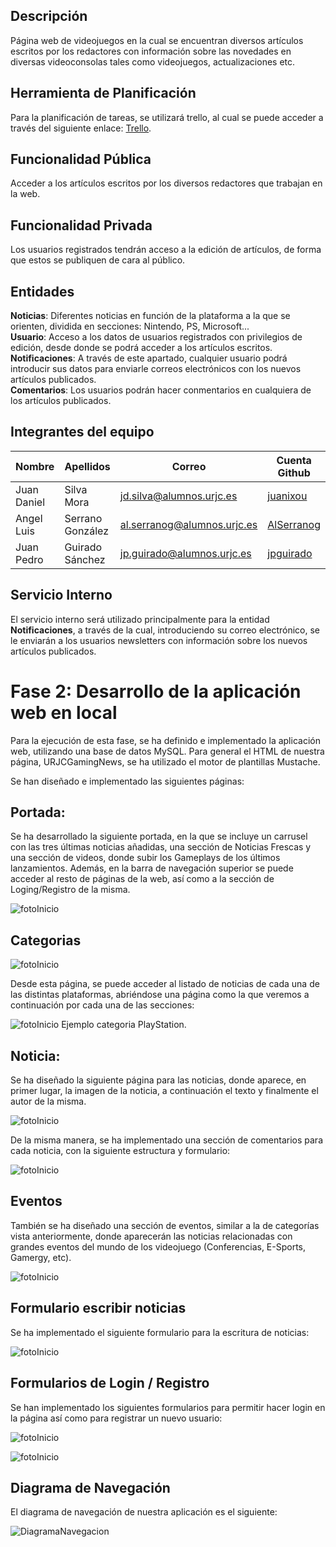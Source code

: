 ## Descripción
Página web de videojuegos en la cual se encuentran diversos artículos escritos por los redactores con información sobre las novedades en diversas videoconsolas tales como videojuegos, actualizaciones etc.  

## Herramienta de Planificación
Para la planificación de tareas, se utilizará trello, al cual se puede acceder a través del siguiente enlace: [Trello](https://trello.com/b/LZSEqH9P/playurjc).

## Funcionalidad Pública
Acceder a los artículos escritos por los diversos redactores que trabajan en la web.

## Funcionalidad Privada
Los usuarios registrados tendrán acceso a la edición de artículos, de forma que estos se publiquen de cara al público.

## Entidades
**Noticias**: Diferentes noticias en función de la plataforma a la que se orienten, dividida en secciones: Nintendo, PS, Microsoft...  
**Usuario**: Acceso a los datos de usuarios registrados con privilegios de edición, desde donde se podrá acceder a los artículos escritos. 
**Notificaciones**: A través de este apartado, cualquier usuario podrá introducir sus datos para enviarle correos electrónicos con los nuevos artículos publicados.  
**Comentarios**: Los usuarios podrán hacer conmentarios en cualquiera de los artículos publicados.  

## Integrantes del equipo
|Nombre     |Apellidos       |Correo                    |Cuenta Github
|-----------|----------------|--------------------------|---------------|
|Juan Daniel|Silva Mora      |[jd.silva@alumnos.urjc.es](mailto:jd.silva@alumnos.urjc.es)  |[juanixou](https://github.com/juanixou)
|Angel Luis |Serrano González|[al.serranog@alumnos.urjc.es](mailto:al.serranog@alumnos.urjc.es) |[AlSerranog](https://github.com/AlSerranog)
|Juan Pedro |Guirado Sánchez |[jp.guirado@alumnos.urjc.es](mailto:jp.guirado@alumnos.urjc.es) |[jpguirado](https://github.com/jpguirado)
 
## Servicio Interno
El servicio interno será utilizado principalmente para la entidad **Notificaciones**, a través de la cual, introduciendo su correo electrónico, se le enviarán a los usuarios newsletters con información sobre los nuevos artículos publicados.


# Fase 2: Desarrollo de la aplicación web en local

Para la ejecución de esta fase, se ha definido e implementado la aplicación web, utilizando una base de datos MySQL. Para general el HTML de nuestra página, URJCGamingNews, se ha utilizado el motor de plantillas Mustache. 

Se han diseñado e implementado las siguientes páginas: 

## Portada: 

Se ha desarrollado la siguiente portada, en la que se incluye un carrusel con las tres últimas noticias añadidas, una sección de Noticias Frescas y una sección de videos, donde subir los Gameplays de los últimos lanzamientos. 
Además, en la barra de navegación superior se puede acceder al resto de páginas de la web, así como a la sección de Loging/Registro de la misma. 

![fotoInicio](https://github.com/Juanixou/URJCGamingNews/blob/master/FotosMarkDown/Inicio.PNG?raw=true)


##  Categorias

![fotoInicio](https://github.com/Juanixou/URJCGamingNews/blob/master/FotosMarkDown/categorias.PNG?raw=true)

Desde esta página, se puede acceder al listado de noticias de cada una de las distintas plataformas, abriéndose una página como la que veremos a continuación por cada una de las secciones: 

![fotoInicio](https://github.com/Juanixou/URJCGamingNews/blob/master/FotosMarkDown/Categoria.PNG?raw=true)
Ejemplo categoria PlayStation. 


##  Noticia: 

Se ha diseñado la siguiente página para las noticias, donde aparece, en primer lugar, la imagen de la noticia, a continuación el texto y finalmente el autor de la misma. 

![fotoInicio](https://github.com/Juanixou/URJCGamingNews/blob/master/FotosMarkDown/noticia.PNG?raw=true)



De la misma manera, se ha implementado una sección de comentarios para cada noticia, con la siguiente estructura y formulario: 

![fotoInicio](https://github.com/Juanixou/URJCGamingNews/blob/master/FotosMarkDown/FormularioComentarios.PNG?raw=true)

## Eventos

También se ha diseñado una sección de eventos, similar a la de categorías vista anteriormente, donde aparecerán las noticias relacionadas con grandes eventos del mundo de los videojuego (Conferencias, E-Sports, Gamergy, etc). 

![fotoInicio](https://github.com/Juanixou/URJCGamingNews/blob/master/FotosMarkDown/eventos.PNG?raw=true)

## Formulario escribir noticias

Se ha implementado el siguiente formulario para la escritura de noticias: 

![fotoInicio](https://github.com/Juanixou/URJCGamingNews/blob/master/FotosMarkDown/EscribirNoticia.PNG?raw=true)

## Formularios de Login / Registro

Se han implementado los siguientes formularios para permitir hacer login en la página así como para registrar un nuevo usuario: 

![fotoInicio](https://github.com/Juanixou/URJCGamingNews/blob/master/FotosMarkDown/login.PNG?raw=true)

![fotoInicio](https://github.com/Juanixou/URJCGamingNews/blob/master/FotosMarkDown/registro.PNG?raw=true)



## Diagrama de Navegación 

El diagrama de navegación de nuestra aplicación es el siguiente: 

![DiagramaNavegacion](https://github.com/Juanixou/URJCGamingNews/blob/master/FotosMarkDown/diagramaDeNavegacion.PNG?raw=true)
